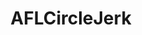 ---
title: AFLCircleJerk
crosslinks:
- AFL
- sports
- LivestreamFail
- livven
- Twitch
- todayilearned
- nrl
---